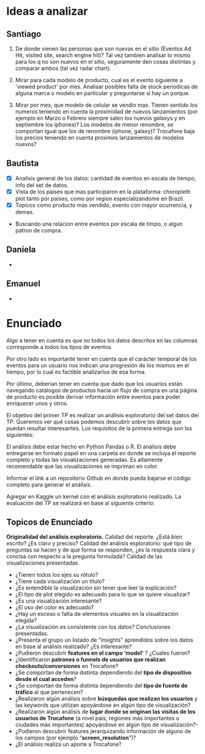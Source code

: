 # Ideas a analizar

## Santiago 

1. De donde vienen las personas que son nuevas en el sitio (Eventos Ad Hit, visited site, search engine hit)? 
Tal vez tambien analisar lo mismo para los q no son nuevos en el sitio, seguramente den cosas distintas y comparar 
ambos (tal vez radar chart). 

2. Mirar para cada modelo de producto, cual es el evento siguiente a 'viewed product' por mes. Analisar posibles falta 
de stock periodicas de alguna marca o modelo en particular y preguntarse si hay un porque. 

3. Mirar por mes, que modelo de celular se vendio mas. Tienen sentido los numeros teniendo en cuenta la proximidad de 
nuevos lanzamientos (por ejemplo en Marzo o Febrero siempre salen los nuevos galaxys y en septiembre los iphones)? Los 
modelos de menor renombre, se comportan igual que los de renombre (iphone, galaxy)? Trocafone baja los precios teniendo 
en cuenta proximos lanzamientos de modelos nuevos?

## Bautista

- [x] Analisis general de los datos: cantidad de eventos en escala de tiempo, info del set de datos.
- [x] Vista de los paises que mas participaron en la plataforma: choropleth plot tanto por paises, como por region
especializandome en Brazil.
- [x] Topicos como producto mas vendido, evento con mayor ocurrencia, y demas.

* Buscando una relacion entre eventos por escala de timpo, o algun patron de compra.

## Daniela
-

## Emanuel

-

# Enunciado 

Algo a tener en cuenta es que no todos los datos descritos en las columnas corresponde a
todos los tipos de eventos.

Por otro lado es importante tener en cuenta que el carácter temporal de los eventos para un
usuario nos indican una progresión de los mismos en el tiempo, por lo cual es factible
analizarlos de esa forma.

Por último, deberian tener en cuenta que dado que los usuarios están navegando catálogos de
productos hacia un flujo de compra en una página de producto es posible derivar información
entre eventos para poder enriquecer unos y otros.

El objetivo del primer TP es realizar un análisis exploratorio del set 
datos del TP. Queremos ver qué cosas podemos descubrir sobre los datos que puedan resultar interesantes. Los
requisitos de la primera entrega son los siguientes:

El análisis debe estar hecho en Python Pandas o R.
El análisis debe entregarse en formato papel en una carpeta en donde se incluya el
reporte completo y todas las visualizaciones generadas. Es altamente recomendable
que las visualizaciones se impriman en color.

Informar el link a un repositorio Github en donde pueda bajarse el código completo para
generar el análisis.

Agregar en Kaggle un kernel con el análisis exploratorio realizado.
La evaluación del TP se realizará en base al siguiente criterio:


## Topicos de Enunciado

**Originalidad del análisis exploratorio.** 
Calidad del reporte. ¿Está bien escrito? ¿Es claro y preciso?
Calidad del análisis exploratorio: qué tipo de preguntas se hacen y de qué forma se
responden, ¿es la respuesta clara y concisa con respecto a la pregunta formulada?
Calidad de las visualizaciones presentadas.
- ¿Tienen todos los ejes su rótulo?
- ¿Tiene cada visualización un título?
- ¿Es entendible la visualización sin tener que leer la explicación?
- ¿El tipo de plot elegido es adecuado para lo que se quiere visualizar?
- ¿Es una visualización interesante?
- ¿El uso del color es adecuado?
- ¿Hay un exceso o falta de elementos visuales en la visualización elegida?
- ¿La visualización es consistente con los datos?
Conclusiones presentadas.
- ¿Presenta el grupo un listado de "insights" aprendidos sobre los datos en base al
análisis realizado? ¿Es interesante?
- ¿Pudieron descubrir **features en el campo ‘model’** ? ¿Cuales fueron?
- ¿Identificaron **patrones o funnels de usuarios que realizan
checkouts/conversiones** en Trocafone?
- ¿Se comportan de forma distinta dependiendo del **tipo de dispositivo
desde el cual acceden**?
- ¿Se comportan de forma distinta dependiendo del **tipo de fuente de
tráfico** al que pertenecen?
- ¿Realizaron algún análisis sobre **búsquedas que realizan los usuarios** y las
keywords que utilizan apoyándose en algún tipo de visualización?
- ¿Realizaron algún análisis de **lugar donde se originan las visitas de los usuarios
de Trocafone** (a nivel país, regiones más importantes o ciudades más
importantes) apoyándose en algún tipo de visualización?-
- ¿Pudieron descubrir features jerarquizando información de alguno de los
campos (por ejemplo “**screen_resolution**”)?
- ¿El análisis realiza un aporte a Trocafone?
